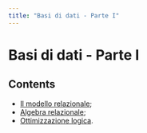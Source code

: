 ```yaml
---
title: "Basi di dati - Parte I"
---
```


# Basi di dati - Parte I

## Contents

- [Il modello relazionale](db_part1_1.md);
- [Algebra relazionale](db_part1_2.md);
- [Ottimizzazione logica](db_part1_3.md).
